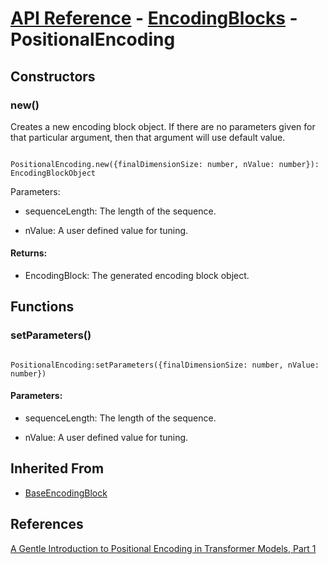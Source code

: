 # [API Reference](../../API.md) - [EncodingBlocks](../EncodingBlocks.md) - PositionalEncoding

## Constructors

### new()

Creates a new encoding block object. If there are no parameters given for that particular argument, then that argument will use default value.

```

PositionalEncoding.new({finalDimensionSize: number, nValue: number}): EncodingBlockObject

```

Parameters:

* sequenceLength: The length of the sequence.

* nValue: A user defined value for tuning.

#### Returns:

* EncodingBlock: The generated encoding block object.

## Functions

### setParameters()

```

PositionalEncoding:setParameters({finalDimensionSize: number, nValue: number})

```

#### Parameters:

* sequenceLength: The length of the sequence.

* nValue: A user defined value for tuning.

## Inherited From

* [BaseEncodingBlock](BaseEncodingBlock.md)

## References

[A Gentle Introduction to Positional Encoding in Transformer Models, Part 1](https://machinelearningmastery.com/a-gentle-introduction-to-positional-encoding-in-transformer-models-part-1/)
